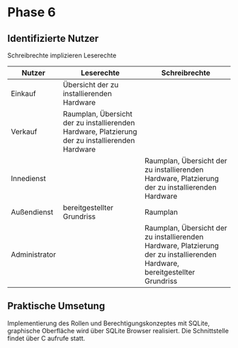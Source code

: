 # Phase 6

## Identifizierte Nutzer

Schreibrechte implizieren Leserechte

| Nutzer | Leserechte | Schreibrechte |
|--------|------------|---------------|
| Einkauf | Übersicht der zu installierenden Hardware |  |
| Verkauf | Raumplan, Übersicht der zu installierenden Hardware, Platzierung der zu installierenden Hardware |  |
| Innedienst |  | Raumplan, Übersicht der zu installierenden Hardware, Platzierung der zu installierenden Hardware | 
| Außendienst | bereitgestellter Grundriss | Raumplan |
| Administrator |  | Raumplan, Übersicht der zu installierenden Hardware, Platzierung der zu installierenden Hardware, bereitgestellter Grundriss |

## Praktische Umsetung

Implementierung des Rollen und Berechtigungskonzeptes mit SQLite, graphische Oberfläche wird über SQLite Browser realisiert.
Die Schnittstelle findet über C aufrufe statt.

